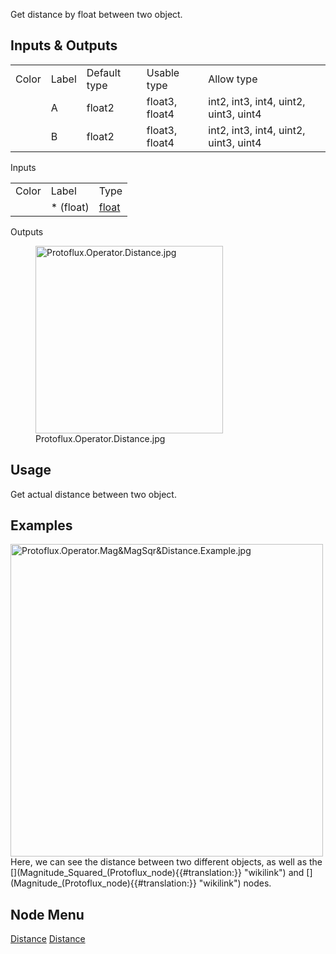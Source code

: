 <languages></languages> Get distance by float between two object.

## Inputs & Outputs

|       |       |              |                |                                       |
|-------|-------|--------------|----------------|---------------------------------------|
| Color | Label | Default type | Usable type    | Allow type                            |
|       | A     | float2       | float3, float4 | int2, int3, int4, uint2, uint3, uint4 |
|       | B     | float2       | float3, float4 | int2, int3, int4, uint2, uint3, uint4 |

Inputs

|       |            |                                                                         |
|-------|------------|-------------------------------------------------------------------------|
| Color | Label      | Type                                                                    |
|       | \* (float) | [float](Float_(Protoflux_node)_(Variables){{#translation:}} "wikilink") |

Outputs

<figure>
<img src="Protoflux.Operator.Distance.jpg" title="Protoflux.Operator.Distance.jpg" width="300" alt="Protoflux.Operator.Distance.jpg" /><figcaption aria-hidden="true">Protoflux.Operator.Distance.jpg</figcaption>
</figure>

## Usage

Get actual distance between two object.

## Examples

<img src="Protoflux.Operator.Mag&amp;MagSqr&amp;Distance.Example.jpg" title="fig:Protoflux.Operator.Mag&amp;MagSqr&amp;Distance.Example.jpg" width="500" alt="Protoflux.Operator.Mag&amp;MagSqr&amp;Distance.Example.jpg" />
Here, we can see the distance between two different objects, as well as
the
[<nowiki>](Magnitude_Squared_(Protoflux_node){{#translation:}} "wikilink")
and [<nowiki>](Magnitude_(Protoflux_node){{#translation:}} "wikilink")
nodes.

## Node Menu

[Distance](Category:Protoflux{{#translation:}} "wikilink")
[Distance](Category:Protoflux:Operators{{#translation:}} "wikilink")